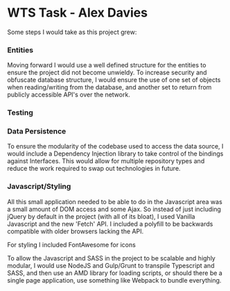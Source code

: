# WTS Task - Alex Davies
Some steps I would take as this project grew:

### Entities
Moving forward I would use a well defined structure for the entities to ensure the project did not become unwieldy. To increase security and obfuscate database structure, I would ensure the use of one set of objects when reading/writing from the database, and another set to return from publicly accessible API's over the network.

### Testing


### Data Persistence
To ensure the modularity of the codebase used to access the data source, I would include a Dependency Injection library to take control of the bindings against Interfaces. This would allow for multiple repository types and reduce the work required to swap out technologies in future.

### Javascript/Styling
All this small application needed to be able to do in the Javascript area was a small amount of DOM access and some Ajax. So instead of just including jQuery by default in the project (with all of its bloat), I used Vanilla Javascript and the new 'Fetch' API. I included a polyfill to be backwards compatible with older browsers lacking the API.

For styling I included FontAwesome for icons

To allow the Javascript and SASS in the project to be scalable and highly modular, I would use NodeJS and Gulp/Grunt to transpile Typescript and SASS, and then use an AMD library for loading scripts, or should there be a single page application, use something like Webpack to bundle everything.